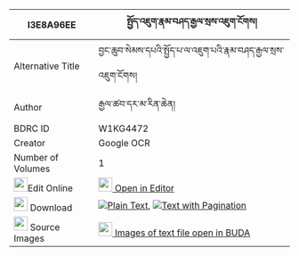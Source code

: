 |I3E8A96EE|སྤྱོད་འཇུག་རྣམ་བཤད་རྒྱལ་སྲས་འཇུག་ངོགས། 
| --- | --- 
|Alternative Title |བྱང་ཆུབ་སེམས་དཔའི་སྤྱོད་པ་ལ་འཇུག་པའི་རྣམ་བཤད་རྒྱལ་སྲས་འཇུག་ངོགས།
|Author| རྒྱལ་ཚབ་དར་མ་རིན་ཆེན།
|BDRC ID | W1KG4472
|Creator | Google OCR
|Number of Volumes| 1
|<img width="25" src="https://img.icons8.com/color/25/000000/edit-property.png">Edit Online| [<img width="25" src="https://avatars.githubusercontent.com/u/45091458?s=200&v=4"> Open in Editor](http://editor.openpecha.org/I3E8A96EE)
|<img width="25" src="https://img.icons8.com/fluent/48/000000/download-2.png"/>  Download | [![](https://img.icons8.com/color/20/000000/txt.png)Plain Text](https://github.com/Openpecha/I3E8A96EE/releases/download/v1/chonjuk_namshe_gyalse_jukngok_plain_I3E8A96EE.zip), [![](https://img.icons8.com/color/20/000000/txt.png)Text with Pagination](https://github.com/Openpecha/I3E8A96EE/releases/download/v1/chonjuk_namshe_gyalse_jukngok_pages_I3E8A96EE.zip)
|<img width="25" src="https://img.icons8.com/plasticine/100/000000/pictures-folder.png"/>  Source Images | [<img width="25" src="https://library.bdrc.io/icons/BUDA-small.svg"> Images of text file open in BUDA](https://library.bdrc.io/show/bdr:W1KG4472)